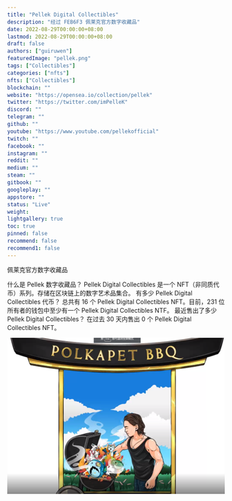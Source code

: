 ```yaml
---
title: "Pellek Digital Collectibles"
description: "经过 FEB6F3 佩莱克官方数字收藏品"
date: 2022-08-29T00:00:00+08:00
lastmod: 2022-08-29T00:00:00+08:00
draft: false
authors: ["guiruwen"]
featuredImage: "pellek.png"
tags: ["Collectibles"]
categories: ["nfts"]
nfts: ["Collectibles"]
blockchain: ""
website: "https://opensea.io/collection/pellek"
twitter: "https://twitter.com/imPelleK"
discord: ""
telegram: ""
github: ""
youtube: "https://www.youtube.com/pellekofficial"
twitch: ""
facebook: ""
instagram: ""
reddit: ""
medium: ""
steam: ""
gitbook: ""
googleplay: ""
appstore: ""
status: "Live"
weight: 
lightgallery: true
toc: true
pinned: false
recommend: false
recommend1: false
---
```

佩莱克官方数字收藏品

什么是 Pellek 数字收藏品？
Pellek Digital Collectibles 是一个 NFT（非同质代币）系列。存储在区块链上的数字艺术品集合。
有多少 Pellek Digital Collectibles 代币？
总共有 16 个 Pellek Digital Collectibles NFT。目前，231 位所有者的钱包中至少有一个 Pellek Digital Collectibles NTF。
最近售出了多少 Pellek Digital Collectibles？
在过去 30 天内售出 0 个 Pellek Digital Collectibles NFT。



![nft](01.png)